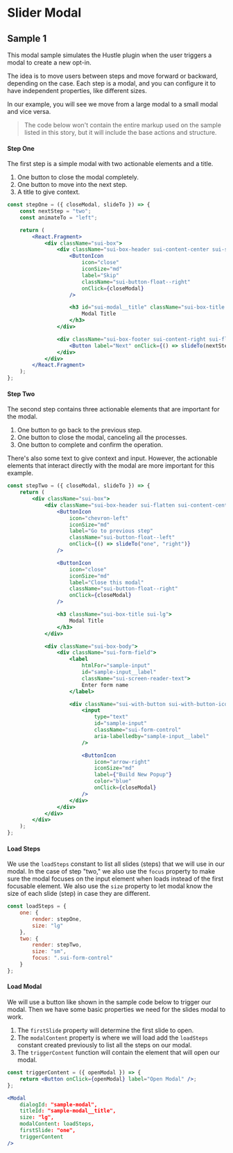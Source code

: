 # Slider Modal

## Sample 1

This modal sample simulates the Hustle plugin when the user triggers a modal to create a new opt-in.

The idea is to move users between steps and move forward or backward, depending on the case. Each step is a modal, and you can configure it to have independent properties, like different sizes.

In our example, you will see we move from a large modal to a small modal and vice versa.

> The code below won't contain the entire markup used on the sample listed in this story, but it will include the base actions and structure.

#### **Step One**

The first step is a simple modal with two actionable elements and a title.

1. One button to close the modal completely.
2. One button to move into the next step.
3. A title to give context.

```jsx
const stepOne = ({ closeModal, slideTo }) => {
	const nextStep = "two";
	const animateTo = "left";

	return (
		<React.Fragment>
			<div className="sui-box">
				<div className="sui-box-header sui-content-center sui-spacing-top--60 sui-flatten">
					<ButtonIcon
						icon="close"
						iconSize="md"
						label="Skip"
						className="sui-button-float--right"
						onClick={closeModal}
					/>

					<h3 id="sui-modal__title" className="sui-box-title sui-lg">
						Modal Title
					</h3>
				</div>

				<div className="sui-box-footer sui-content-right sui-flatten">
					<Button label="Next" onClick={() => slideTo(nextStep, animateTo)} />
				</div>
			</div>
		</React.Fragment>
	);
};
```

#### **Step Two**

The second step contains three actionable elements that are important for the modal.

1. One button to go back to the previous step.
2. One button to close the modal, canceling all the processes.
3. One button to complete and confirm the operation.

There's also some text to give context and input. However, the actionable elements that interact directly with the modal are more important for this example.

```jsx
const stepTwo = ({ closeModal, slideTo }) => {
	return (
		<div className="sui-box">
			<div className="sui-box-header sui-flatten sui-content-center sui-spacing-top--60">
				<ButtonIcon
					icon="chevron-left"
					iconSize="md"
					label="Go to previous step"
					className="sui-button-float--left"
					onClick={() => slideTo("one", "right")}
				/>

				<ButtonIcon
					icon="close"
					iconSize="md"
					label="Close this modal"
					className="sui-button-float--right"
					onClick={closeModal}
				/>

				<h3 className="sui-box-title sui-lg">
					Modal Title
				</h3>
			</div>

			<div className="sui-box-body">
				<div className="sui-form-field">
					<label
						htmlFor="sample-input"
						id="sample-input__label"
						className="sui-screen-reader-text">
						Enter form name
					</label>

					<div className="sui-with-button sui-with-button-icon">
						<input
							type="text"
							id="sample-input"
							className="sui-form-control"
							aria-labelledby="sample-input__label"
						/>

						<ButtonIcon
							icon="arrow-right"
							iconSize="md"
							label={"Build New Popup"}
							color="blue"
							onClick={closeModal}
						/>
					</div>
				</div>
			</div>
		</div>
	);
};
```

#### **Load Steps**

We use the `loadSteps` constant to list all slides (steps) that we will use in our modal. In the case of step "two," we also use the `focus` property to make sure the modal focuses on the input element when loads instead of the first focusable element. We also use the `size` property to let modal know the size of each slide (step) in case they are different.

```jsx
const loadSteps = {
	one: {
		render: stepOne,
		size: "lg"
	},
	two: {
		render: stepTwo,
		size: "sm",
		focus: ".sui-form-control"
	}
};
```

#### **Load Modal**

We will use a button like shown in the sample code below to trigger our modal. Then we have some basic properties we need for the slides modal to work.

1. The `firstSlide` property will determine the first slide to open.
2. The `modalContent` property is where we will load add the `loadSteps` constant created previously to list all the steps on our modal.
3. The `triggerContent` function will contain the element that will open our modal.

```jsx
const triggerContent = ({ openModal }) => {
	return <Button onClick={openModal} label="Open Modal" />;
};

<Modal
	dialogId: "sample-modal",
	titleId: "sample-modal__title",
	size: "lg",
	modalContent: loadSteps,
	firstSlide: "one",
	triggerContent
/>
```
